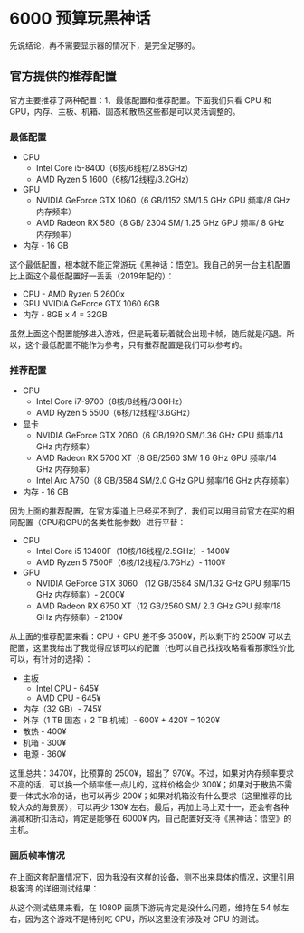 # 6000 预算玩黑神话

先说结论，再不需要显示器的情况下，是完全足够的。

## 官方提供的推荐配置

官方主要推荐了两种配置：1、最低配置和推荐配置。下面我们只看 CPU 和 GPU，内存、主板、机箱、固态和散热这些都是可以灵活调整的。

### 最低配置

+ CPU 
  - Intel Core i5-8400（6核/6线程/2.85GHz）
  - AMD Ryzen 5 1600（6核/12线程/3.2GHz）
+ GPU 
  - NVIDIA GeForce GTX 1060（6 GB/1152 SM/1.5 GHz GPU 频率/8 GHz 内存频率）
  - AMD Radeon RX 580（8 GB/ 2304 SM/ 1.25 GHz GPU 频率/ 8 GHz 内存频率）
+ 内存 - 16 GB

这个最低配置，根本就不能正常游玩《黑神话：悟空》。我自己的另一台主机配置比上面这个最低配置好一丢丢（2019年配的）：

+ CPU - AMD Ryzen 5 2600x
+ GPU NVIDIA GeForce GTX 1060 6GB
+ 内存 - 8GB x 4 = 32GB

虽然上面这个配置能够进入游戏，但是玩着玩着就会出现卡帧，随后就是闪退。所以，这个最低配置不能作为参考，只有推荐配置是我们可以参考的。

### 推荐配置

+ CPU 
  - Intel Core i7-9700（8核/8线程/3.0GHz）
  - AMD Ryzen 5 5500（6核/12线程/3.6GHz）
+ 显卡 
  - NVIDIA GeForce GTX 2060（6 GB/1920 SM/1.36 GHz GPU 频率/14 GHz 内存频率）
  - AMD Radeon RX 5700 XT（8 GB/2560 SM/ 1.6 GHz GPU 频率/14 GHz 内存频率）
  - Intel Arc A750（8 GB/3584 SM/2.0 GHz GPU 频率/16 GHz 内存频率）
+ 内存 - 16 GB

因为上面的推荐配置，在官方渠道上已经买不到了，我们可以用目前官方在买的相同配置（CPU和GPU的各类性能参数）进行平替：

+ CPU
  - Intel Core i5 13400F（10核/16线程/2.5GHz）- 1400¥
  - AMD Ryzen 5 7500F（6核/12线程/3.7GHz）- 1100¥
+ GPU
  - NVIDIA GeForce GTX 3060 （12 GB/3584 SM/1.32 GHz GPU 频率/15 GHz 内存频率）- 2000¥
  - AMD Radeon RX 6750 XT（12 GB/2560 SM/ 2.3 GHz GPU 频率/18 GHz 内存频率）- 2100¥

从上面的推荐配置来看：CPU + GPU 差不多 3500¥，所以剩下的 2500¥ 可以去配置，这里我给出了我觉得应该可以的配置（也可以自己找找攻略看看那家性价比可以，有针对的选择）：

+ 主板
  - Intel CPU - 645¥
  - AMD CPU - 645¥
+ 内存（32 GB）- 745¥
+ 外存（1 TB 固态 + 2 TB 机械）- 600¥ + 420¥ = 1020¥
+ 散热 - 400¥
+ 机箱 - 300¥
+ 电源 - 360¥

这里总共：3470¥，比预算的 2500¥，超出了 970¥。不过，如果对内存频率要求不高的话，可以换一个频率低一点儿的，这样价格会少 300¥；如果对于散热不需要一体式水冷的话，也可以再少 200¥；如果对机箱没有什么要求（这里推荐的比较大众的海景房），可以再少 130¥ 左右。最后，再加上马上双十一，还会有各种满减和折扣活动，肯定是能够在 6000¥ 内，自己配置好支持《黑神话：悟空》的主机。

### 画质帧率情况

在上面这套配置情况下，因为我没有这样的设备，测不出来具体的情况，这里引用极客湾 的详细测试结果：

从这个测试结果来看，在 1080P 画质下游玩肯定是没什么问题，维持在 54 帧左右，因为这个游戏不是特别吃 CPU，所以这里没有涉及对 CPU 的测试。